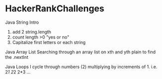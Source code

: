 # HackerRankChallenges
Java String Intro
  1. add 2 string.length
  2. count length >0 "yes or no"
  3. Capitalize first letters or each string

Java Array List
Searching through an array list on xth and yth plain to find the .nextInt

Java Loops I
  cycle through numbers (2) multiplying by increments of 1.
  i.e.  
  2*1
  2*2
  2*3
  ...
